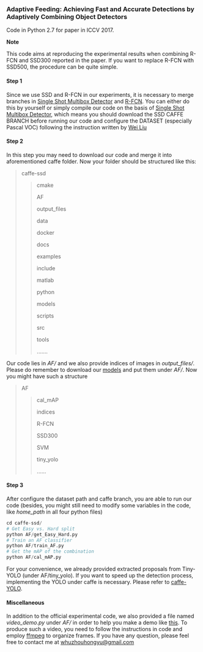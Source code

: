 ### Adaptive Feeding: Achieving Fast and Accurate Detections by Adaptively Combining Object Detectors 

Code in Python 2.7 for paper in ICCV 2017.

**Note**

This code aims at reproducing the experimental results when combining R-FCN and SSD300 reported in the paper. If you want to replace R-FCN with SSD500, the procedure can be quite simple.

#### Step 1 

Since we use SSD and R-FCN in our experiments, it is necessary to merge branches in [Single Shot Multibox Detector](https://github.com/weiliu89/caffe/tree/ssd) and [R-FCN](https://github.com/YuwenXiong/py-R-FCN). You can either do this by yourself or simply compile our code on the basis of [Single Shot Multibox Detector](https://github.com/weiliu89/caffe/tree/ssd), which means you should download the SSD CAFFE BRANCH before running our code and configure the DATASET (especially Pascal VOC) following the instruction written by [Wei Liu](https://github.com/weiliu89/caffe/tree/ssd)

#### Step 2

In this step you may need to download our code and merge it into aforementioned caffe folder. Now your folder should be structured like this:

> caffe-ssd
>
> > cmake
> >
> > AF
> >
> > output_files
> >
> > data
> >
> > docker
> >
> > docs
> >
> > examples
> >
> > include
> >
> > matlab
> >
> > python
> >
> > models
> >
> > scripts
> >
> > src
> >
> > tools
> >
> > .......

Our code lies in *AF/* and we also provide indices of images in *output_files/*. Please do remember to download our [models](https://drive.google.com/open?id=1hM0ceZ9l-Spc0lKYDGvBVueKpXKGUk9g) and put them under *AF/*. Now you might have such a structure

> AF
>
> > cal_mAP
> >
> > indices
> >
> > R-FCN
> >
> > SSD300
> >
> > SVM
> >
> > tiny_yolo
> >
> > ......

#### Step 3

After configure the dataset path and caffe branch, you are able to run our code (besides, you might still need to modify some variables in the code, like *home_path* in all four python files)

```python
cd caffe-ssd/
# Get Easy vs. Hard split
python AF/get_Easy_Hard.py
# Train an AF classifier
python AF/train_AF.py
# Get the mAP of the combination
python AF/cal_mAP.py
```

For your convenience, we already provided extracted proposals from Tiny-YOLO (under AF/tiny_yolo). If you want to speed up the detection process, implementing the YOLO under caffe is necessary. Please refer to [caffe-YOLO](https://github.com/xingwangsfu/caffe-yolo).

#### Miscellaneous

In addition to the official experimental code, we also provided a file named *video_demo.py* under *AF/* in order to help you make a demo like [this](http://zhouhy.org/videos/skyfall_piece.mp4). To produce such a video, you need to follow the instructions in code and employ [ffmpeg](https://www.ffmpeg.org/) to organize frames. If you have any question, please feel free to contact me at whuzhouhongyu@gmail.com